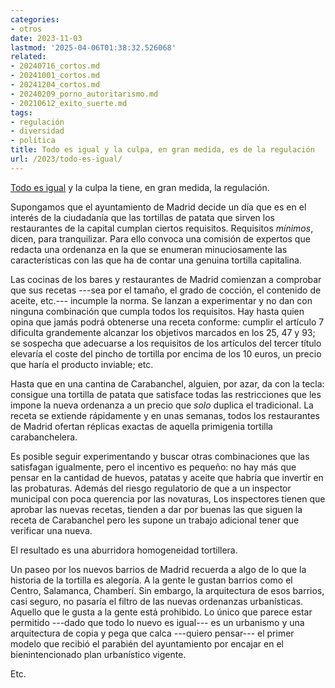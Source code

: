 ```yaml
---
categories:
- otros
date: 2023-11-03
lastmod: '2025-04-06T01:38:32.526068'
related:
- 20240716_cortos.md
- 20241001_cortos.md
- 20241204_cortos.md
- 20240209_porno_autoritarismo.md
- 20210612_exito_suerte.md
tags:
- regulación
- diversidad
- política
title: Todo es igual y la culpa, en gran medida, es de la regulación
url: /2023/todo-es-igual/
---
```


[Todo es igual](https://www.alexmurrell.co.uk/articles/the-age-of-average)
y la culpa la tiene, en gran medida, la regulación.

Supongamos que el ayuntamiento de Madrid decide un día que es en el interés de la ciudadanía que las tortillas de patata que sirven los restaurantes de la capital cumplan ciertos requisitos. Requisitos _mínimos_, dicen, para tranquilizar. Para ello convoca una comisión de expertos que redacta una ordenanza en la que se enumeran minuciosamente las características con las que ha de contar una genuina tortilla capitalina.

Las cocinas de los bares y restaurantes de Madrid comienzan a comprobar que sus recetas ---sea por el tamaño, el grado de cocción, el contenido de aceite, etc.--- incumple la norma. Se lanzan a experimentar y no dan con ninguna combinación que cumpla todos los requisitos. Hay hasta quien opina que jamás podrá obtenerse una receta conforme: cumplir el artículo 7 dificulta grandemente alcanzar los objetivos marcados en los 25, 47 y 93; se sospecha que adecuarse a los requisitos de los artículos del tercer título elevaría el coste del pincho de tortilla por encima de los 10 euros, un precio que haría el producto inviable; etc.

Hasta que en una cantina de Carabanchel, alguien, por azar, da con la tecla: consigue una tortilla de patata que satisface todas las restricciones que les impone la nueva ordenanza a un precio que _solo_ duplica el tradicional. La receta se extiende rápidamente y en unas semanas, todos los restaurantes de Madrid ofertan réplicas exactas de aquella primigenia tortilla carabanchelera.

Es posible seguir experimentando y buscar otras combinaciones que las satisfagan igualmente, pero el incentivo es pequeño: no hay más que pensar en la cantidad de huevos, patatas y aceite que habría que invertir en las probaturas. Además del riesgo regulatorio de que a un inspector municipal con poca querencia por las novaturas, Los inspectores tienen que aprobar las nuevas recetas, tienden a dar por buenas las que siguen la receta de Carabanchel pero les supone un trabajo adicional tener que verificar una nueva.

El resultado es una aburridora homogeneidad tortillera.

Un paseo por los nuevos barrios de Madrid recuerda a algo de lo que la historia de la tortilla es alegoría. A la gente le gustan barrios como el Centro, Salamanca, Chamberí. Sin embargo, la arquitectura de esos barrios, casi seguro, no pasaría el filtro de las nuevas ordenanzas urbanísticas. Aquello que le gusta a la gente está prohibido. Lo único que parece estar permitido ---dado que todo lo nuevo es igual--- es un  urbanismo y una arquitectura de copia y pega que calca ---quiero pensar--- el primer modelo que recibió el parabién del ayuntamiento por encajar en el bienintencionado plan urbanístico vigente.

Etc.
